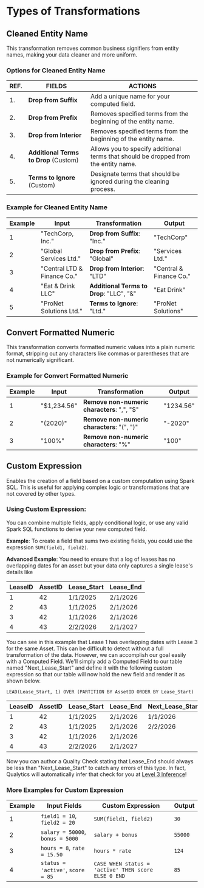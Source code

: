 # Types of Transformations

## Cleaned Entity Name

This transformation removes common business signifiers from entity names, making your data cleaner and more uniform.

### Options for Cleaned Entity Name

| REF. | FIELDS | ACTIONS |
|------|--------|---------|
| 1.   | **Drop from Suffix** | Add a unique name for your computed field. |
| 2.   | **Drop from Prefix** | Removes specified terms from the beginning of the entity name. |
| 3.   | **Drop from Interior** | Removes specified terms from the beginning of the entity name. |
| 4.   | **Additional Terms to Drop** (Custom) | Allows you to specify additional terms that should be dropped from the entity name. |
| 5.   | **Terms to Ignore** (Custom) | Designate terms that should be ignored during the cleaning process. |

### Example for Cleaned Entity Name

| **Example** | **Input**                  | **Transformation**             | **Output**               |
|-------------|----------------------------|--------------------------------|--------------------------|
| 1           | "TechCorp, Inc."           | **Drop from Suffix**: "Inc."   | "TechCorp"               |
| 2           | "Global Services Ltd."     | **Drop from Prefix**: "Global" | "Services Ltd."          |
| 3           | "Central LTD & Finance Co."      | **Drop from Interior**: "LTD"    | "Central & Finance Co."     |
| 4           | "Eat & Drink LLC"          | **Additional Terms to Drop**: "LLC", "&" | "Eat Drink" |
| 5           | "ProNet Solutions Ltd."    | **Terms to Ignore**: "Ltd."    | "ProNet Solutions"       |

## Convert Formatted Numeric

This transformation converts formatted numeric values into a plain numeric format, stripping out any characters like commas or parentheses that are not numerically significant.

### Example for Convert Formatted Numeric

| **Example** | **Input**   | **Transformation** | **Output** |
|-------------|-------------|--------------------|------------|
| 1           | "$1,234.56" | **Remove non-numeric characters**: ",", "$" | "1234.56"  |
| 2           | "(2020)"    | **Remove non-numeric characters**: "(", ")" | "-2020"    |
| 3           | "100%"      | **Remove non-numeric characters**: "%"      | "100"      

## Custom Expression

Enables the creation of a field based on a custom computation using Spark SQL. This is useful for applying complex logic or transformations that are not covered by other types.

### Using Custom Expression:
   You can combine multiple fields, apply conditional logic, or use any valid Spark SQL functions to derive your new computed field.
   
   **Example**: To create a field that sums two existing fields, you could use the expression `SUM(field1, field2)`.

   **Advanced Example**: You need to ensure that a log of leases has no overlapping dates for an asset but your data only captures a single lease's details like 
   
| **LeaseID** |  **AssetID** | **Lease_Start** | **Lease_End** |
|-------------|-------------|--------------------|------------|
| 1           | 42          | 1/1/2025         |   2/1/2026    |
| 2           | 43          | 1/1/2025         |   2/1/2026    |
| 3           | 42          | 1/1/2026         |   2/1/2026    |
| 4           | 43          | 2/2/2026         |   2/1/2027    |

You can see in this example that Lease 1 has overlapping dates with Lease 3 for the same Asset. This can be difficult to detect without a full transformation of the data. However, we can accomplish our goal easily with a Computed Field.
We'll simply add a Computed Field to our table named "Next_Lease_Start" and define it with the following custom expression so that our table will now hold the new field and render it as shown below.

`LEAD(Lease_Start, 1) OVER (PARTITION BY AssetID ORDER BY Lease_Start)` 

 | **LeaseID** |  **AssetID** | **Lease_Start** | **Lease_End** | **Next_Lease_Start** |
|-------------|-------------|--------------------|------------|------------|
| 1           | 42          | 1/1/2025         |   2/1/2026    | 1/1/2026    |
| 2           | 43          | 1/1/2025         |   2/1/2026    | 2/2/2026    |
| 3           | 42          | 1/1/2026         |   2/1/2026    |             |
| 4           | 43          | 2/2/2026         |   2/1/2027    |             |

Now you can author a Quality Check stating that Lease_End should always be less than "Next_Lease_Start" to catch any errors of this type. In fact, Qualytics will automatically infer that check for you at [Level 3 Inference](../source-datastore/profile.md#levels-of-check-inference)!

### More Examples for Custom Expression

| **Example** | **Input Fields**  | **Custom Expression**  | **Output**   |
|-------------|--------------|-----------------|---------------------|
| 1   | `field1 = 10`, `field2 = 20` | `SUM(field1, field2)` | `30`  |
| 2   | `salary = 50000`, `bonus = 5000` | `salary + bonus`  | `55000` |
| 3   | `hours = 8`, `rate = 15.50` | `hours * rate`         | `124`   |
| 4   | `status = 'active'`, `score = 85` | `CASE WHEN status = 'active' THEN score ELSE 0 END` | `85` |